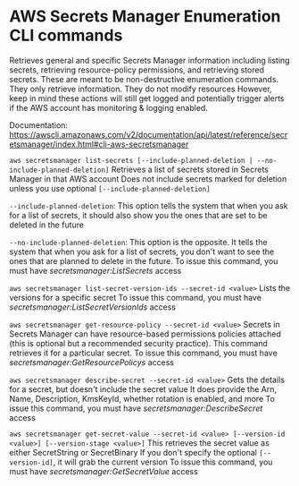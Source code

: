 # AWS Secrets Manager Enumeration CLI commands
Retrieves general and specific Secrets Manager information including listing secrets, retrieving resource-policy permissions, and retrieving stored secrets. These are meant to be non-destructive enumeration commands. They only retrieve information. They do not modify resources However, keep in mind these actions will still get logged and potentially trigger alerts if the AWS account has monitoring & logging enabled.

Documentation: https://awscli.amazonaws.com/v2/documentation/api/latest/reference/secretsmanager/index.html#cli-aws-secretsmanager

`aws secretsmanager list-secrets [--include-planned-deletion | --no-include-planned-deletion]` 
Retrieves a list of secrets stored in Secrets Manager in that AWS account
Does not include secrets marked for deletion unless you use optional `[--include-planned-deletion]`

`--include-planned-deletion`: This option tells the system that when you ask for a list of secrets, it should also show you the ones that are set to be deleted in the future

`--no-include-planned-deletion`: This option is the opposite. It tells the system that when you ask for a list of secrets, you don't want to see the ones that are planned to delete in the future.
To issue this command, you must have *secretsmanager:ListSecrets* access

`aws secretsmanager list-secret-version-ids --secret-id <value>` 
Lists the versions for a specific secret
To issue this command, you must have *secretsmanager:ListSecretVersionIds* access

`aws secretsmanager get-resource-policy --secret-id <value>` 
Secrets in Secrets Manager can have resource-based permissions policies attached (this is optional but a recommended security practice). This command retrieves it for a particular secret.
To issue this command, you must have *secretsmanager:GetResourcePolicys* access

`aws secretsmanager describe-secret --secret-id <value>` 
Gets the details for a secret, but doesn't include the secret value
It does provide the Arn, Name, Description, KmsKeyId, whether rotation is enabled, and more
To issue this command, you must have *secretsmanager:DescribeSecret* access

`aws secretsmanager get-secret-value --secret-id <value> [--version-id <value>] [--version-stage <value>]` 
This retrieves the secret value as either SecretString or SecretBinary
If you don't specify the optional `[--version-id]`, it will grab the current version
To issue this command, you must have *secretsmanager:GetSecretValue* access